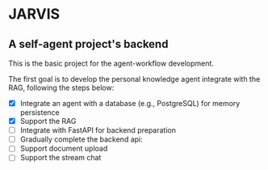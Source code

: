 # JARVIS
## A self-agent project's backend
This is the basic project for the agent-workflow development.

The first goal is to develop the personal knowledge agent integrate with the RAG, following the steps below:
- [x] Integrate an agent with a database (e.g., PostgreSQL) for memory persistence
- [x] Support the RAG  
- [ ] Integrate with FastAPI for backend preparation
- [ ] Gradually complete the backend api:
- [ ] Support document upload
- [ ] Support   the stream chat  
